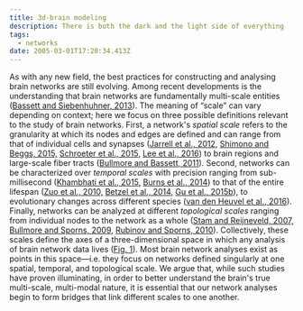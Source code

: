 ```yaml
---
title: 3d-brain modeling
description: There is both the dark and the light side of everything
tags:
  - networks
date: 2005-03-01T17:20:34.413Z
---
```


As with any new field, the best practices for constructing and analysing brain networks are still evolving. Among recent developments is the understanding that brain networks are fundamentally multi-scale entities ([Bassett and Siebenhuhner, 2013](https://www.sciencedirect.com/science/article/pii/S1053811916306152#bib6)). The meaning of “scale” can vary depending on context; here we focus on three possible definitions relevant to the study of brain networks. First, a network's _spatial scale_ refers to the granularity at which its nodes and edges are defined and can range from that of individual cells and synapses ([Jarrell et al., 2012,](https://www.sciencedirect.com/science/article/pii/S1053811916306152#bib78) [Shimono and Beggs, 2015,](https://www.sciencedirect.com/science/article/pii/S1053811916306152#bib124) [Schroeter et al., 2015,](https://www.sciencedirect.com/science/article/pii/S1053811916306152#bib122) [Lee et al., 2016](https://www.sciencedirect.com/science/article/pii/S1053811916306152#bib90)) to brain regions and large-scale fiber tracts ([Bullmore and Bassett, 2011](https://www.sciencedirect.com/science/article/pii/S1053811916306152#bib33)). Second, networks can be characterized over _temporal scales_ with precision ranging from sub-millisecond ([Khambhati et al., 2015,](https://www.sciencedirect.com/science/article/pii/S1053811916306152#bib80) [Burns et al., 2014](https://www.sciencedirect.com/science/article/pii/S1053811916306152#bib36)) to that of the entire lifespan ([Zuo et al., 2010,](https://www.sciencedirect.com/science/article/pii/S1053811916306152#bib148) [Betzel et al., 2014,](https://www.sciencedirect.com/science/article/pii/S1053811916306152#bib18) [Gu et al., 2015b](https://www.sciencedirect.com/science/article/pii/S1053811916306152#bib69)), to evolutionary changes across different species ([van den Heuvel et al., 2016](https://www.sciencedirect.com/science/article/pii/S1053811916306152#bib141)). Finally, networks can be analyzed at different _topological scales_ ranging from individual nodes to the network as a whole ([Stam and Reijneveld, 2007,](https://www.sciencedirect.com/science/article/pii/S1053811916306152#bib129) [Bullmore and Sporns, 2009,](https://www.sciencedirect.com/science/article/pii/S1053811916306152#bib34) [Rubinov and Sporns, 2010](https://www.sciencedirect.com/science/article/pii/S1053811916306152#bib118)). Collectively, these scales define the axes of a three-dimensional space in which any analysis of brain network data lives ([Fig. 1](https://www.sciencedirect.com/science/article/pii/S1053811916306152#f0005)). Most brain network analyses exist as points in this space—i.e. they focus on networks defined singularly at one spatial, temporal, and topological scale. We argue that, while such studies have proven illuminating, in order to better understand the brain's true multi-scale, multi-modal nature, it is essential that our network analyses begin to form bridges that link different scales to one another.
